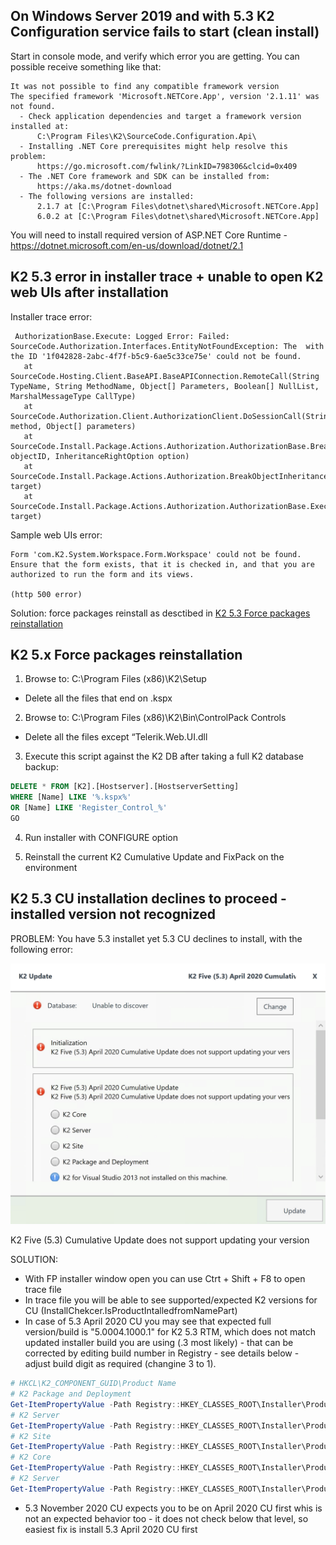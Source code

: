 ## On Windows Server 2019 and with 5.3 K2 Configuration service fails to start (clean install)

Start in console mode, and verify which error you are getting. You can possible receive something like that:

```
It was not possible to find any compatible framework version
The specified framework 'Microsoft.NETCore.App', version '2.1.11' was not found.
  - Check application dependencies and target a framework version installed at:
      C:\Program Files\K2\SourceCode.Configuration.Api\
  - Installing .NET Core prerequisites might help resolve this problem:
      https://go.microsoft.com/fwlink/?LinkID=798306&clcid=0x409
  - The .NET Core framework and SDK can be installed from:
      https://aka.ms/dotnet-download
  - The following versions are installed:
      2.1.7 at [C:\Program Files\dotnet\shared\Microsoft.NETCore.App]
      6.0.2 at [C:\Program Files\dotnet\shared\Microsoft.NETCore.App]
```

You will need to install required version of ASP.NET Core Runtime - https://dotnet.microsoft.com/en-us/download/dotnet/2.1

## K2 5.3 error in installer trace + unable to open K2 web UIs after installation

Installer trace error:
```
 AuthorizationBase.Execute: Logged Error: Failed: SourceCode.Authorization.Interfaces.EntityNotFoundException: The  with the ID '1f042828-2abc-4f7f-b5c9-6ae5c33ce75e' could not be found.
   at SourceCode.Hosting.Client.BaseAPI.BaseAPIConnection.RemoteCall(String TypeName, String MethodName, Object[] Parameters, Boolean[] NullList, MarshalMessageType CallType)
   at SourceCode.Authorization.Client.AuthorizationClient.DoSessionCall(String method, Object[] parameters)
   at SourceCode.Install.Package.Actions.Authorization.AuthorizationBase.BreakObjectInheritance(Guid objectID, InheritanceRightOption option)
   at SourceCode.Install.Package.Actions.Authorization.BreakObjectInheritance.ExecuteTarget(Target target)
   at SourceCode.Install.Package.Actions.Authorization.AuthorizationBase.Execute(Target target)
```
Sample web UIs error:

```
Form 'com.K2.System.Workspace.Form.Workspace' could not be found. Ensure that the form exists, that it is checked in, and that you are authorized to run the form and its views.

(http 500 error) 
```

Solution: force packages reinstall as desctibed in [K2 5.3 Force packages reinstallation](##-K2-5.x-Force-packages-reinstallation)

## K2 5.x Force packages reinstallation

1. Browse to: C:\Program Files (x86)\K2\Setup
*  Delete all the files that end on .kspx 

2. Browse to: C:\Program Files (x86)\K2\Bin\ControlPack Controls
* Delete all the files except “Telerik.Web.UI.dll

3. Execute this script against the K2 DB after taking a full K2 database backup:

```SQL
DELETE * FROM [K2].[Hostserver].[HostserverSetting]
WHERE [Name] LIKE '%.kspx%' 
OR [Name] LIKE 'Register_Control_%'
GO
```

4. Run installer with CONFIGURE option

5. Reinstall the current K2 Cumulative Update and FixPack on the environment

## K2 5.3 CU installation declines to proceed - installed version not recognized

PROBLEM: You have 5.3 installet yet 5.3 CU declines to install, with the following error:

![image](/K2/Images/K253CUDoesNotSupportUpdatingYourVersion.png)

K2 Five (5.3) Cumulative Update does not support updating your version

SOLUTION:
* With FP installer window open you can use Ctrt + Shift + F8 to open trace file
* In trace file you will be able to see supported/expected K2 versions for CU (InstallChekcer.IsProductIntalledfromNamePart)
* In case of 5.3 April 2020 CU you may see that expected full version/build is "5.0004.1000.1" for K2 5.3 RTM, which does not match updated installer build you are using (.3 most likely) - that can be corrected by editing build number in Registry - see details below - adjust build digit as required (changine 3 to 1).
```PowerShell
# HKCL\K2_COMPONENT_GUID\Product Name
# K2 Package and Deployment
Get-ItemPropertyValue -Path Registry::HKEY_CLASSES_ROOT\Installer\Products\5CA5B2507AE700006419DDDDDDDDDD3D\ -Name ProductName
# K2 Server
Get-ItemPropertyValue -Path Registry::HKEY_CLASSES_ROOT\Installer\Products\5CA5B2507AE740906419B46010707EE8\ -Name ProductName
# K2 Site
Get-ItemPropertyValue -Path Registry::HKEY_CLASSES_ROOT\Installer\Products\5CA5B2507AE740906419B46010907675\ -Name ProductName
# K2 Core
Get-ItemPropertyValue -Path Registry::HKEY_CLASSES_ROOT\Installer\Products\5CA5B2507AE740906419B4601090FAFF\ -Name ProductName
# K2 Server
Get-ItemPropertyValue -Path Registry::HKEY_CLASSES_ROOT\Installer\Products\5CA5B2507AE740906419B46010707EE8\ -Name ProductName
```
* 5.3 November 2020 CU expects you to be on April 2020 CU first whis is not an expected behavior too - it does not check below that level, so easiest fix is install 5.3 April 2020 CU first
